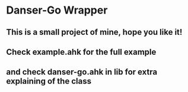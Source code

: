 # Danser-Go Wrapper

## This is a small project of mine, hope you like it!
## Check example.ahk for the full example
## and check danser-go.ahk in lib for extra explaining of the class